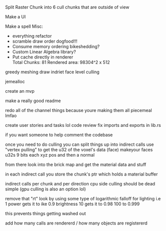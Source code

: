 Split Raster Chunk into 6
cull chunks that are outside of view

Make a UI

Make a spell
Misc:
   - everything refactor
   - scramble draw order dogfood!!!
   - Consume memory ordering bikeshedding?
   - Custom Linear Algebra library?
   - Put cache directly in renderer        
Total Chunks: 81
Rendered area: 98304^2 x 512 

greedy meshing
draw indriet
face level culling

jemealloc

create an mvp

make a really good readme

redo all of the channel things because youre making them all piecemeal lmfao

create user stories and tasks lol
code review fix imports and exports in lib.rs


if you want someone to help comment the codebase



once you need to do culling you can split things up into indirect calls
use "vertex pulling" to get the u32 of the voxel's data (face)
makeyour faces u32s 9 bits each xyz pos and then a normal

from there look into the brick map and get the material data and stuff


in each indirect call you store the chunk's ptr which holds a material buffer


indirect calls per chunk and per direction cpu side culling should be dead simple (gpu culling is also an option lol)


remove that "rt" look by using some type of logarithmic falloff for lighting i.e
1 power gets it to ike 0.9 brightness 
10 gets it to 0.98
100 to 0.999

this prevents things getting washed out


add how many calls are rendererd / how many objects are registererd 